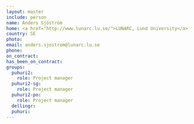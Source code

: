 ```yaml
---
layout: master
include: person
name: Anders Sjöström 
home: <a href="http://www.lunarc.lu.se/">LUNARC, Lund University</a>
country: SE
photo:
email: anders.sjostrom@lunarc.lu.se
phone:
on_contract:
has_been_on_contract:
groups:
  puhuri2:
    role: Project manager
  puhuri2-sg:
    role: Project manager
  puhuri2-po:
    role: Project manager
  dellingr:
  puhuri:
---
```

